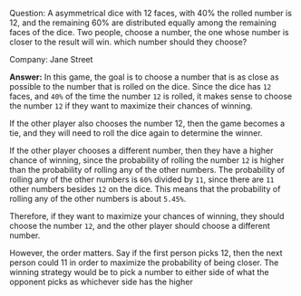 Question: A asymmetrical dice with 12 faces, with 40% the rolled number is 12, and the remaining 60% are distributed equally among the remaining faces of the dice. Two people, choose a number, the one whose number is closer to the result will win. which number should they choose?

Company: Jane Street

**Answer:**
In this game, the goal is to choose a number that is as close as possible to the number that is rolled on the dice. Since the dice has `12` faces, and `40%` of the time the number `12` is rolled, it makes sense to choose the number `12` if they want to maximize their chances of winning.

If the other player also chooses the number 12, then the game becomes a tie, and they will need to roll the dice again to determine the winner.

If the other player chooses a different number, then they have a higher chance of winning, since the probability of rolling the number `12` is higher than the probability of rolling any of the other numbers. The probability of rolling any of the other numbers is `60%` divided by `11`, since there are `11` other numbers besides `12` on the dice. This means that the probability of rolling any of the other numbers is about `5.45%`.

Therefore, if they want to maximize your chances of winning, they should choose the number `12`, and the other player should choose a different number.

However, the order matters. Say if the first person picks 12, then the next person could 11 in order to maximize the probability of being closer. The winning strategy would be to pick a number to either side of what the opponent picks as whichever side has the higher 